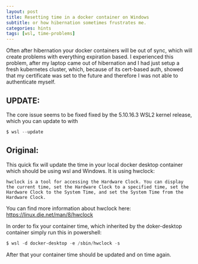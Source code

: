 ```yaml
---
layout: post
title: Resetting time in a docker container on Windows
subtitle: or how hibernation sometimes frustrates me.
categories: hints
tags: [wsl, time-problems]
---
```


Often after hibernation your docker containers will be out of sync, which will create problems with everything expiration based.
I experienced this problem, after my laptop came out of hibernation and I had just setup a fresh kubernetes cluster, which, because of its cert-based auth, showed that my certificate was set to the future and therefore I was not able to authenticate myself.


## UPDATE:

The core issue seems to be fixed fixed by the 5.10.16.3 WSL2 kernel release, which you can update to  with

``` powershell
$ wsl --update
```

## Original:

This quick fix will update the time in your local docker desktop container which should be using wsl and Windows.
It is using hwclock:

```
hwclock is a tool for accessing the Hardware Clock. You can display the current time, set the Hardware Clock to a specified time, set the Hardware Clock to the System Time, and set the System Time from the Hardware Clock.
```

You can find more information about hwclock here: <https://linux.die.net/man/8/hwclock>

In order to fix your container time, which inherited by the doker-desktop container simply run this in powershell:

``` powershell
$ wsl -d docker-desktop -e /sbin/hwclock -s
```

After that your container time should be updated and on time again.
